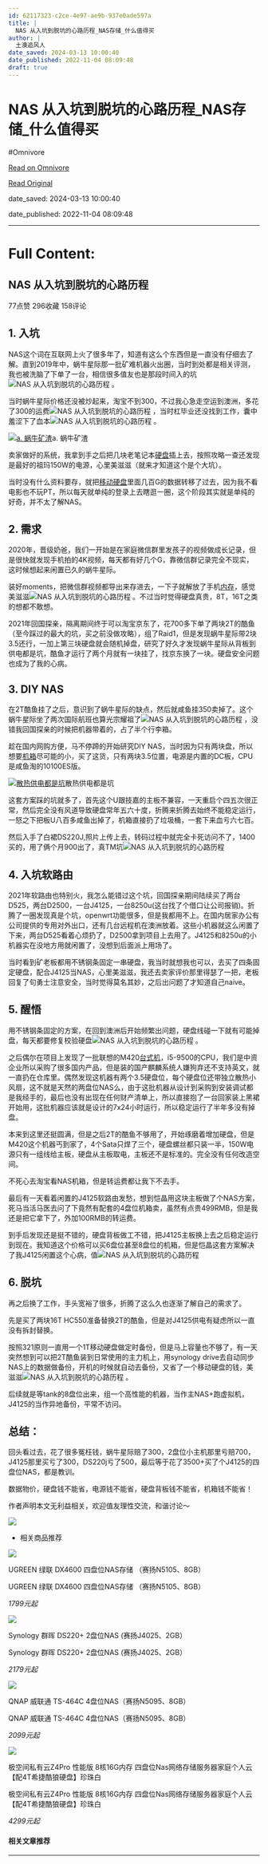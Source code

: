 ```yaml
---
id: 62117323-c2ce-4e97-ae9b-937e0ade597a
title: |
  NAS 从入坑到脱坑的心路历程_NAS存储_什么值得买
author: |
  土澳追风人
date_saved: 2024-03-13 10:00:40
date_published: 2022-11-04 08:09:48
draft: true
---
```


# NAS 从入坑到脱坑的心路历程_NAS存储_什么值得买
#Omnivore

[Read on Omnivore](https://omnivore.app/me/nas-nas-18e381d75c8)

[Read Original](https://post.smzdm.com/p/a5okem4l/)

date_saved: 2024-03-13 10:00:40

date_published: 2022-11-04 08:09:48

--- 

# Full Content: 

##  NAS 从入坑到脱坑的心路历程 

77点赞 296收藏 158评论 

## 1\. 入坑

NAS这个词在互联网上火了很多年了，知道有这么个东西但是一直没有仔细去了解。直到2019年中，蜗牛星际那一批矿难机器火出圈，当时到处都是相关评测，我也被洗脑了下单了一台，相信很多值友也是那段时间入的坑![NAS 从入坑到脱坑的心路历程](https://proxy-prod.omnivore-image-cache.app/0x0,stuyk5NfsqI5USyC8_GSe1k7Q64gPoPO5YCauogwep90/https://res.smzdm.com/images/emotions/36.png) 。

当时蜗牛星际价格还没被炒起来，淘宝不到300，不过我心急走空运到澳洲，多花了300的运费![NAS 从入坑到脱坑的心路历程](https://proxy-prod.omnivore-image-cache.app/0x0,stuyk5NfsqI5USyC8_GSe1k7Q64gPoPO5YCauogwep90/https://res.smzdm.com/images/emotions/36.png) ，当时杠毕业还没找到工作，囊中羞涩下了血本![NAS 从入坑到脱坑的心路历程](https://proxy-prod.omnivore-image-cache.app/0x0,sWoq5BCfFrPEmaCv0YX27NJ_YqeVnVP1sQAo1Xx5KDRM/https://res.smzdm.com/images/emotions/58.png) 。

[![a. 蜗牛矿渣](https://proxy-prod.omnivore-image-cache.app/0x0,sALgeJ6r7nheZU3E_DWMWhF-uNVL7ghbcrD6c798OY0g/https://qnam.smzdm.com/202211/03/63632d3e9841d6462.png_e1080.jpg)](https://post.smzdm.com/p/a5okem4l/pic%5F2/)a. 蜗牛矿渣

卖家做好的系统，我拿到手之后把几块老笔记本[硬盘](https://www.smzdm.com/fenlei/yingpan/)插上去，按照攻略一查还发现是最好的祖玛150W的电源，心里美滋滋（就来才知道这个是个大坑）。  

当时没有什么资料要存，就把[移动硬盘](https://www.smzdm.com/fenlei/yidongyingpan/)里面几百G的数据转移了过去，因为我不看电影也不玩PT，所以每天就单纯的登录上去瞎逛一圈，这个阶段其实就是单纯的好奇，并不太了解NAS。

## 2\. 需求

2020年，晋级奶爸，我们一开始是在家庭微信群里发孩子的视频做成长记录，但是很快就发现手机拍的4K视频，每天都有好几个G，靠微信群记录完全不现实，这时候想起来闲置已久的蜗牛星际。

装好moments，把微信群视频都导出来存进去，一下子就解放了手机[内存](https://www.smzdm.com/fenlei/neicun/)，感觉美滋滋![NAS 从入坑到脱坑的心路历程](https://proxy-prod.omnivore-image-cache.app/0x0,sqBMTLESnF-IsPD-_Wb0zEMgMSA9IpNGs4v35y1xOnvY/https://res.smzdm.com/images/emotions/33.png) 。不过当时觉得硬盘真贵，8T，16T之类的想都不敢想。

2021年回国探亲，隔离期间终于可以淘宝京东了，花700多下单了两块2T的酷鱼（至今踩过的最大的坑，买之前没做攻略），组了Raid1，但是发现蜗牛星际带2块3.5还行，一加上第三块硬盘就会随机掉盘，研究了好久才发现蜗牛星际从背板到供电都是坑，酷鱼才运行了两个月就有一块挂了，找京东换了一块。硬盘安全问题也成为了我的心病。

## 3\. DIY NAS

在2T酷鱼挂了之后，意识到了蜗牛星际的缺点，然后就咸鱼挂350卖掉了。这个蜗牛星际坐了两次国际航班也算光宗耀祖了![NAS 从入坑到脱坑的心路历程](https://proxy-prod.omnivore-image-cache.app/0x0,so2LfACdDUYIDI_T1aBN3ci4qWIRn7L4-C-3M-PseKj0/https://res.smzdm.com/images/emotions/43.png) ，没错我回国探亲的时候把机器带着的，占了半个行李箱。

趁在国内网购方便，马不停蹄的开始研究DIY NAS，当时因为只有两块盘，所以想要[机箱](https://www.smzdm.com/fenlei/jixiang/)尽可能的小，买了这货，只有两块3.5位置，电源是内置的DC板，CPU是咸鱼淘的10100ES版。

[![散热供电都是坑](https://proxy-prod.omnivore-image-cache.app/0x0,sodj_TynYpQz8eP7vuEnV8jqv7VTZ3rsHoP3W3H8Lr7I/https://am.zdmimg.com/202211/03/636355154cf44910.png_e1080.jpg)](https://post.smzdm.com/p/a5okem4l/pic%5F3/)散热供电都是坑

这套方案踩的坑就多了，首先这个U跟技嘉的主板不兼容，一天重启个四五次很正常，然后完全没有风道导致硬盘常年五六十度，折腾来折腾去始终不能稳定运行，一怒之下把板U八百多咸鱼出掉了，机箱直接扔了垃圾桶，一套下来血亏六七百。  

然后入手了白裙DS220J,照片上传上去，转码过程中就完全卡死访问不了，1400买的，用了俩个月900出了，真TM坑![NAS 从入坑到脱坑的心路历程](https://proxy-prod.omnivore-image-cache.app/0x0,sWoq5BCfFrPEmaCv0YX27NJ_YqeVnVP1sQAo1Xx5KDRM/https://res.smzdm.com/images/emotions/58.png) 

## 4\. 入坑软路由

2021年软路由也特别火，我怎么能错过这个坑，回国探亲期间陆续买了两台D525，两台D2500，一台J4125，一台8250u(这台找了个借口让公司报销)。折腾了一圈发现真是个坑，openwrt功能很多，但是我都用不上。在国内居家办公有公司提供的专用对外出口，还有几台远程机在澳洲放着。这些小机器就这么闲置了下来，两台D525看着心烦扔了，D2500拿到项目上去用了。J4125和8250u的小机器实在没地方用就闲置了，没想到后面派上用场了。

当时看到矿老板都用不锈钢条固定一串硬盘，我当时就想我也可以，去买了四条固定硬盘，配合J4125当NAS，心里美滋滋，我还去卖家评价那里得瑟了一把，老板回复了句勇士注意安全，当时觉得莫名其妙，之后出问题了才知道自己naive。

## 5\. 醒悟

用不锈钢条固定的方案，在回到澳洲后开始频繁出问题，硬盘线碰一下就有可能掉盘，每天都要修复校验硬盘![NAS 从入坑到脱坑的心路历程](https://proxy-prod.omnivore-image-cache.app/0x0,stuyk5NfsqI5USyC8_GSe1k7Q64gPoPO5YCauogwep90/https://res.smzdm.com/images/emotions/36.png) 。

之后偶尔在项目上发现了一批联想的M420[台式机](https://www.smzdm.com/fenlei/taishiji/)，i5-9500的CPU，我们是中资企业所以采购了很多国内产品，但是装的国产麒麟系统人嫌狗弃还不支持英文，就一直扔在仓库里。偶然发现这机器有两个3.5硬盘位，每个硬盘位还带独立散热小风扇，这不就是天然的两盘位NAS么，由于这批机器从设计到采购到安装调试都是我经手的，最后也没有出现在任何财产清单上，所以直接抱了一台回家装上黑裙开始用，这批机器应该就是设计的7x24小时运行，所以稳定运行了半年多没有掉盘。

本来到这里还挺圆满，但是之后2T的酷鱼不够用了，开始琢磨着增加硬盘，但是M420这个机器丐到家了，4个Sata只焊了三个，硬盘螺丝都只装一半，150W电源只有一组线给主板，硬盘从主板取电，主板还不是标准的。完全没有任何改造空间。

不死心去淘宝看NAS机箱，但是转运费都让我下不去手。

最后有一天看着闲置的J4125软路由发愁，想到恺晶用这块主板做了个NAS方案，死马当活马医去问了下竟然有配套的4盘位机箱卖，虽然有点贵499RMB，但是我还是把它拿下了，外加100RMB的转运费。

到手后发现还是挺不错的，硬盘背板做工不错，把J4125主板换上去之后稳定运行到现在。我知道这个价格可以买6盘位甚至8盘位的机箱，但是恺晶这套方案解决了我J4125闲置这个心病，值![NAS 从入坑到脱坑的心路历程](https://proxy-prod.omnivore-image-cache.app/0x0,stuOGYwGMHIMoplaf3IAx8oI8E0Hn9gLXUEC4VDDseSg/https://res.smzdm.com/images/emotions/64.png) 

## 6\. 脱坑

再之后换了工作，手头宽裕了很多，折腾了这么久也逐渐了解自己的需求了。  

先是买了两块16T HC550准备替换2T的酷鱼，但是对J4125供电有疑虑所以一直没有拆封替换。

按照321原则一直用一个1T移动硬盘做定时备份，但是马上容量也不够了，有一天突然想到可以把2T酷鱼装到日常使用的主力机上，用synology drive去自动同步NAS上的数据做备份，开机的时候就自动去备份，又省了一个移动硬盘的钱，美滋滋![NAS 从入坑到脱坑的心路历程](https://proxy-prod.omnivore-image-cache.app/0x0,sF2boK9Jk4Jvx0ZjESl25mWKJtPxDYLrbA9mNUevFNLE/https://res.smzdm.com/images/emotions/38.png) 。

后续就是等tank的8盘位出来，组一个高性能的机器，当作主NAS+跑虚拟机，J4125的当作异地备份，平常不访问。

## 总结：

回头看过去，花了很多冤枉钱，蜗牛星际赔了300，2盘位小主机那里亏赔700，J4125那里买亏了300，DS220j亏了500，最后等于花了3500+买了个J4125的四盘位NAS，都是教训。

数据物价，硬盘钱不能省，电源钱不能省，硬盘背板钱不能省，机箱钱不能省！  

作者声明本文无利益相关，欢迎值友理性交流，和谐讨论～

![](https://proxy-prod.omnivore-image-cache.app/0x0,sy8k-Zk2DV4DwSCB9JtgLuPJ2bATbi4LmuR7EG0cQNW0/https://res.smzdm.com/pc/pc_shequ/dist/img/the-end.png)

* 相关商品推荐

![](https://proxy-prod.omnivore-image-cache.app/0x0,sajStosuzZvnCgkJtfeBIeol29g8LzU-TqLpkkmSmA04/https://qny.smzdm.com/202209/27/63329a4b35d878715.jpg_a200.jpg)

UGREEN 绿联 DX4600 四盘位NAS存储 （赛扬N5105、8GB）

UGREEN 绿联 DX4600 四盘位NAS存储 （赛扬N5105、8GB）

_1799元起_

![](https://proxy-prod.omnivore-image-cache.app/0x0,seudNAayO8bXT5LzuSBjLzVS2sP0CeHVRoti6DVzT0E8/https://qny.smzdm.com/202204/07/624e4c2195a6f4178.jpg_a200.jpg)

Synology 群晖 DS220+ 2盘位NAS (赛扬J4025、2GB）

Synology 群晖 DS220+ 2盘位NAS (赛扬J4025、2GB）

_2179元起_

![](https://proxy-prod.omnivore-image-cache.app/0x0,sDH7b7EUVDVo5XzQo5F0mbJjN73EnrVZbsDa2f6Nq5fE/https://qny.smzdm.com/202112/31/61cedd03293119309.jpg_a200.jpg)

QNAP 威联通 TS-464C 4盘位NAS（赛扬N5095、8GB）

QNAP 威联通 TS-464C 4盘位NAS（赛扬N5095、8GB）

_2099元起_

![](https://proxy-prod.omnivore-image-cache.app/0x0,s1ECi3MHPIC6Q0R0D1h0Z3b521NKi9glCTM-6kjgz17Q/https://y.zdmimg.com/202401/18/65a89d6010b179138.jpg_a200.jpg)

极空间私有云Z4Pro 性能版 8核16G内存 四盘位Nas网络存储服务器家庭个人云【配4T希捷酷狼硬盘】珍珠白

极空间私有云Z4Pro 性能版 8核16G内存 四盘位Nas网络存储服务器家庭个人云【配4T希捷酷狼硬盘】珍珠白

_4299元起_

#### 相关文章推荐

---

